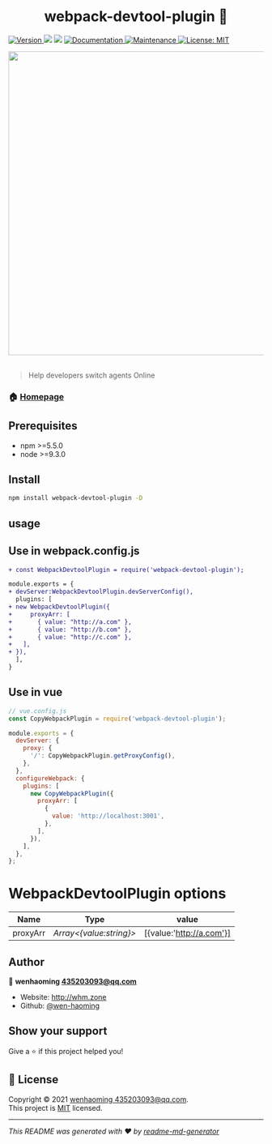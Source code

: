<h1 align="center">webpack-devtool-plugin  👋</h1>
<p>
  <a href="https://www.npmjs.com/package/webpack-devtool-plugin" target="_blank">
    <img alt="Version" src="https://img.shields.io/npm/v/webpack-devtool-plugin.svg">
  </a>
  <img src="https://img.shields.io/badge/npm-%3E%3D5.5.0-blue.svg" />
  <img src="https://img.shields.io/badge/node-%3E%3D9.3.0-blue.svg" />
  <a href="https://github.com/wen-haoming/webpack-devtool-plugin#readme" target="_blank">
    <img alt="Documentation" src="https://img.shields.io/badge/documentation-yes-brightgreen.svg" />
  </a>
  <a href="https://github.com/wen-haoming/webpack-devtool-plugin/graphs/commit-activity" target="_blank">
    <img alt="Maintenance" src="https://img.shields.io/badge/Maintained%3F-yes-green.svg" />
  </a>
  <a href="https://github.com/wen-haoming/webpack-devtool-plugin/blob/master/LICENSE" target="_blank">
    <img alt="License: MIT" src="https://img.shields.io/github/license/wen-haoming/webpack-devtool-plugin" />
  </a>
</p>

<div align="left">
  <a href="https://github.com/webpack/webpack">
    <img width="600" src="https://cdn.nlark.com/yuque/0/2021/gif/276215/1615218548593-4bc692d6-948a-4f12-a38d-cb6f52d938b5.gif">
  </a>
 </div>
<br>

> Help developers switch agents Online

### 🏠 [Homepage](https://github.com/wen-haoming/webpack-devtool-plugin)

## Prerequisites

- npm >=5.5.0
- node >=9.3.0

## Install

```sh
npm install webpack-devtool-plugin -D
```

## usage

## Use in webpack.config.js

```diff
+ const WebpackDevtoolPlugin = require('webpack-devtool-plugin');

module.exports = {
+ devServer:WebpackDevtoolPlugin.devServerConfig(),
  plugins: [
+ new WebpackDevtoolPlugin({
+     proxyArr: [
+       { value: "http://a.com" },
+       { value: "http://b.com" },
+       { value: "http://c.com" },
+   ],
+ }),
  ],
}
```

## Use in vue

```js
// vue.config.js
const CopyWebpackPlugin = require('webpack-devtool-plugin');

module.exports = {
  devServer: {
    proxy: {
      '/': CopyWebpackPlugin.getProxyConfig(),
    },
  },
  configureWebpack: {
    plugins: [
      new CopyWebpackPlugin({
        proxyArr: [
          {
            value: 'http://localhost:3001',
          },
        ],
      }),
    ],
  },
};
```

# WebpackDevtoolPlugin options

| **Name** |          Type           |          value           |
| :------: | :---------------------: | :----------------------: |
| proxyArr | _Array<{value:string}>_ | [{value:'http://a.com'}] |

## Author

👤 **wenhaoming <435203093@qq.com>**

- Website: http://whm.zone
- Github: [@wen-haoming](https://github.com/wen-haoming)

## Show your support

Give a ⭐️ if this project helped you!

## 📝 License

Copyright © 2021 [wenhaoming <435203093@qq.com>](https://github.com/wen-haoming).<br /> This project is [MIT](https://github.com/wen-haoming/webpack-devtool-plugin/blob/master/LICENSE) licensed.

---

_This README was generated with ❤️ by [readme-md-generator](https://github.com/kefranabg/readme-md-generator)_
